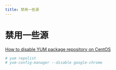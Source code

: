 ```yaml
---
title: 禁用一些源
---
```


# 禁用一些源

[How to disable YUM package repository on CentOS](https://linuxconfig.org/how-to-disable-yum-package-repository-on-centos)

```bash
# yum repolist
# yum-config-manager --disable google-chrome
```